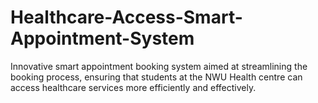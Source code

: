 # Healthcare-Access-Smart-Appointment-System
Innovative smart appointment booking system aimed at streamlining the booking process, ensuring that students at the NWU Health centre can access healthcare services more efficiently and effectively.



